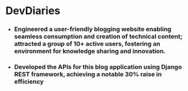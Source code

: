 # DevDiaries
* ### Engineered a user-friendly blogging website enabling seamless consumption and creation of technical content; attracted a group of 10+ active users, fostering an environment for knowledge sharing and innovation.
* ### Developed the APIs for this blog application using Django REST framework, achieving a notable 30% raise in efficiency
